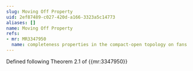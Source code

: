 ```yaml
---
slug: Moving Off Property
uid: 2ef87489-c027-420d-a166-3323a5c14773
aliases: []
name: Moving Off Property
refs:
- mr: MR3347950
  name: completeness properties in the compact-open topology on fans
---
```

Defined following Theorem 2.1 of {{mr:3347950}}
